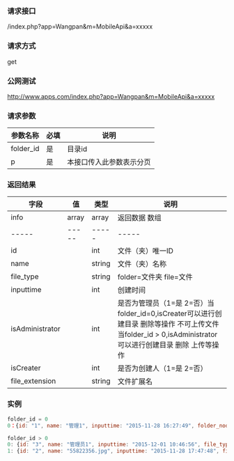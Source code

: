 ### **请求接口**
/index.php?app=Wangpan&m=MobileApi&a=xxxxx

### **请求方式**
get

### **公网测试**
http://www.apps.com/index.php?app=Wangpan&m=MobileApi&a=xxxxx

### **请求参数**

| 参数名称  |必填|     说明      |
|------|-----|------|
| folder_id     | 是 |   目录id   |
| p | 是 |   本接口传入此参数表示分页 |

### **返回结果**
|字段       |值             |类型    |说明           |
| --------- |--------      |--------|--------       |
|info       |array         |array  |返回数据 数组    |
|-----      |-----         |-----  |-----           |
|id         |              |int    |文件（夹）唯一ID  |
|name       |              |string |文件（夹）名称   |
|file_type  |              |string |folder=文件夹 file=文件   |
|inputtime  |              |int    |创建时间   |
|isAdministrator  |        |int    |是否为管理员（1=是 2=否）当folder_id=0,isCreater可以进行创建目录 删除等操作 不可上传文件 当folder_id > 0,isAdministrator可以进行创建目录 删除 上传等操作   |
|isCreater  |              |int    |是否为创建人（1=是 2=否）   |
|file_extension|           |string |文件扩展名
### 实例

``` javascript
folder_id = 0
0：{id: "1", name: "管理1", inputtime: "2015-11-28 16:27:49", folder_node_id: "1", file_type: "folder"}

folder_id > 0
0: {id: "3", name: "管理员1", inputtime: "2015-12-01 10:46:56", file_type: "folder"}
1: {id: "2", name: "55822356.jpg", inputtime: "2015-11-28 17:47:48", file_type: "file", is_image: "1", name: "55822356.jpg"}